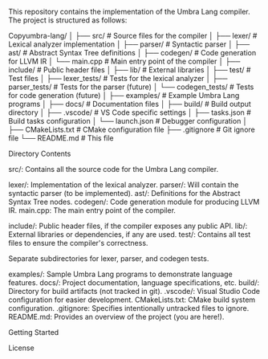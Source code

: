 This repository contains the implementation of the Umbra Lang compiler. The project is structured as follows:

Copyumbra-lang/
│
├── src/                    # Source files for the compiler
│   ├── lexer/              # Lexical analyzer implementation
│   ├── parser/             # Syntactic parser 
│   ├── ast/                # Abstract Syntax Tree definitions
│   ├── codegen/            # Code generation for LLVM IR
│   └── main.cpp            # Main entry point of the compiler
│
├── include/                # Public header files
│
├── lib/                    # External libraries
│
├── test/                   # Test files
│   ├── lexer_tests/        # Tests for the lexical analyzer
│   ├── parser_tests/       # Tests for the parser (future)
│   └── codegen_tests/      # Tests for code generation (future)
│
├── examples/               # Example Umbra Lang programs
│
├── docs/                   # Documentation files
│
├── build/                  # Build output directory
│
├── .vscode/                # VS Code specific settings
│   ├── tasks.json          # Build tasks configuration
│   └── launch.json         # Debugger configuration
│
├── CMakeLists.txt          # CMake configuration file
├── .gitignore              # Git ignore file
└── README.md               # This file


Directory Contents

src/: Contains all the source code for the Umbra Lang compiler.

lexer/: Implementation of the lexical analyzer.
parser/: Will contain the syntactic parser (to be implemented).
ast/: Definitions for the Abstract Syntax Tree nodes.
codegen/: Code generation module for producing LLVM IR.
main.cpp: The main entry point of the compiler.


include/: Public header files, if the compiler exposes any public API.
lib/: External libraries or dependencies, if any are used.
test/: Contains all test files to ensure the compiler's correctness.

Separate subdirectories for lexer, parser, and codegen tests.


examples/: Sample Umbra Lang programs to demonstrate language features.
docs/: Project documentation, language specifications, etc.
build/: Directory for build artifacts (not tracked in git).
.vscode/: Visual Studio Code configuration for easier development.
CMakeLists.txt: CMake build system configuration.
.gitignore: Specifies intentionally untracked files to ignore.
README.md: Provides an overview of the project (you are here!).

Getting Started

License
